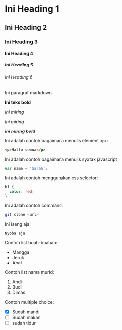 # Ini Heading 1

## Ini Heading 2

### Ini Heading 3

#### Ini Heading 4

##### Ini Heading 5

###### Ini Heading 6

Ini paragraf markdown

**Ini teks bold**

_Ini miring_

_Ini miring_

**_ini miring bold_**

Ini adalah contoh bagaimana menulis element `<p>`:

```html
<p>Hallo semua</p>
```

Ini adalah contoh bagaimana menulis syxtax javascript

```js
var name = 'Sarah';
```

Ini adalah contoh menggunakan css selector:

```css
h1 {
  color: red;
}
```

Ini adalah contoh command:

```sh
git clone <url>
```

Ini iseng aja:

```
Nyoba aja
```

Contoh list buah-buahan:

- Mangga
- Jeruk
- Apel

Contoh list nama murid:

1. Andi
2. Budi
3. Dimas

Contoh multiple choice:

- [x] Sudah mandi
- [ ] Sudah makan
- [ ] sudah tidur
